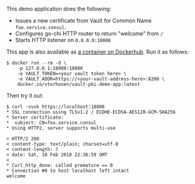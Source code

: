 This demo application does the following:

- Issues a new certificate from Vault for Common Name `foo.service.consul`.
- Configures go-chi HTTP router to return "welcome" from `/`
- Starts HTTP listener on `0.0.0.0:18080`

This app is also available as
[a container on Dockerhub](https://hub.docker.com/r/vtorhonen/vault-pki-demo-app/).
Run it as follows:

```
$ docker run --rm -d \
    -p 127.0.0.1:18080:18080
    -e VAULT_TOKEN=<your vault token here> \
    -e VAULT_ADDR=https://<your-vault-address-here>:8200 \
    docker.io/vtorhonen/vault-pki-demo-app:latest
```

Then try it out:

```
$ curl -vvvk https://localhost:18080
* SSL connection using TLSv1.2 / ECDHE-ECDSA-AES128-GCM-SHA256
* Server certificate:
*  subject: CN=foo.service.consul
* Using HTTP2, server supports multi-use

< HTTP/2 200
< content-type: text/plain; charset=utf-8
< content-length: 7
< date: Sat, 10 Feb 2018 22:36:59 GMT
<
* Curl_http_done: called premature == 0
* Connection #0 to host localhost left intact
welcome
```